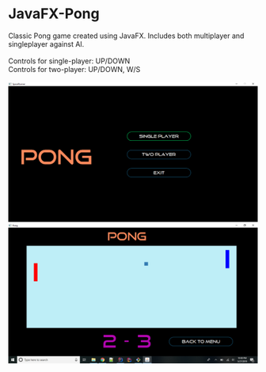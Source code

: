 # JavaFX-Pong
Classic Pong game created using JavaFX.  Includes both multiplayer and singleplayer against AI.<br><br>
Controls for single-player: UP/DOWN<br>
Controls for two-player: UP/DOWN, W/S
<br><br>
![alt text](https://github.com/JustinTracy/JavaFX-Pong/blob/master/images/Screenshot%20(135).png?raw=true)
<br>
![alt text](https://github.com/JustinTracy/JavaFX-Pong/blob/master/images/Screenshot%20(136).png)

